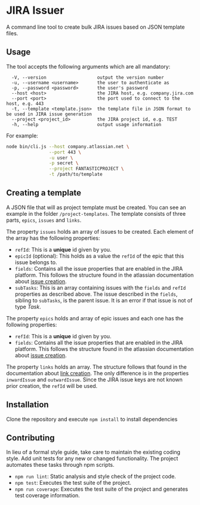 # JIRA Issuer

A command line tool to create bulk JIRA issues based on JSON template files.

## Usage

The tool accepts the following arguments which are all mandatory:

```text
  -V, --version                   output the version number
  -u, --username <username>       the user to authenticate as
  -p, --password <password>       the user's password
  --host <host>                   the JIRA host, e.g. company.jira.com
  --port <port>                   the port used to connect to the host, e.g. 443
  -t, --template <template.json>  the template file in JSON format to be used in JIRA issue generation
  --project <project_id>          the JIRA project id, e.g. TEST
  -h, --help                      output usage information
```

For example:

```bash
node bin/cli.js --host company.atlassian.net \
                --port 443 \
                -u user \
                -p secret \
                --project FANTASTICPROJECT \
                -t /path/to/template
```

## Creating a template

A JSON file that will as project template must be created. You can see an example in the folder `/project-templates`. The template consists of three parts, `epics`, `issues` and `links`.

The property `issues` holds an array of issues to be created. Each element of the array has the following properties:
* `refId`: This is a **unique** id given by you.
* `epicId` (optional): This holds as a value the `refId` of the epic that this issue belongs to.
* `fields`: Contains all the issue properties that are enabled in the JIRA platform. This follows the structure found in the atlassian documentation about [issue creation](https://docs.atlassian.com/jira/REST/7.4.0/#api/2/issue-createIssue).
* `subTasks`: This is an array containing issues with the `fields` and `refId` properties as described above. The issue described in the `fields`, sibling to `subTasks`, is the parent issue. It is an error if that issue is not of type *Task*.

The property `epics` holds and array of epic issues and each one has the following properties:
* `refId`: This is a **unique** id given by you.
* `fields`: Contains all the issue properties that are enabled in the JIRA platform. This follows the structure found in the atlassian documentation about [issue creation](https://docs.atlassian.com/jira/REST/7.4.0/#api/2/issue-createIssue).

The property `links` holds an array. The structure follows that found in the documentation about [link creation](https://docs.atlassian.com/jira/REST/7.4.0/#api/2/issueLink-linkIssues). The only difference is in the properties `inwardIssue` and `outwardIssue`. Since the JIRA issue keys are not known prior creation, the `refId` will be used.

## Installation

Clone the repository and execute `npm install` to install dependencies

## Contributing

In lieu of a formal style guide, take care to maintain the existing coding style. Add unit tests for any new or changed functionality. The project automates these tasks through npm scripts.

* `npm run lint`: Static analysis and style check of the project code.
* `npm test`: Executes the test suite of the project.
* `npm run coverage`: Executes the test suite of the project and generates test coverage information.

